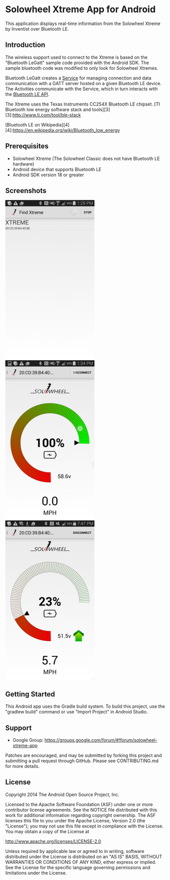 
Solowheel Xtreme App for Android
================================

This application displays real-time information from the Solowheel Xtreme by Inventist over Bluetooth LE.

Introduction
------------

The wireless support used to connect to the Xtreme is based on the "Bluetooth LeGatt" sample code provided with the Android SDK.
The sample bluetooth code was modified to only look for Solowheel Xtremes.

Bluetooth LeGatt creates a [Service][1] for managing connection and data communication with a GATT server hosted on a given Bluetooth LE device.  
The Activities communicate with the Service, which in turn interacts with the [Bluetooth LE API][2].

[1]:http://developer.android.com/reference/android/app/Service.html
[2]:https://developer.android.com/reference/android/bluetooth/BluetoothGatt.html

The Xtreme uses the Texas Instruments CC254X Bluetooth LE chipset.
[TI Bluetooth low energy software stack and tools][3]
[3]:http://www.ti.com/tool/ble-stack

[Bluetooth LE on Wikipedia][4]
[4]:https://en.wikipedia.org/wiki/Bluetooth_low_energy

Prerequisites
-------------

- Solowheel Xtreme (The Solowheel Classic does not have Bluetooth LE hardware)
- Android device that supports Bluetooth LE
- Android SDK version 18 or greater

Screenshots
-------------

<img src="screenshots/Scan.png" height="500" alt="Screenshot"/> 
<img src="screenshots/GaugeFull.png" height="500" alt="Screenshot"/> 
<img src="screenshots/Gauge.png" height="500" alt="Screenshot"/> 

Getting Started
---------------

This Android app uses the Gradle build system. To build this project, use the
"gradlew build" command or use "Import Project" in Android Studio.

Support
-------

- Google Group: https://groups.google.com/forum/#!forum/solowheel-xtreme-app

Patches are encouraged, and may be submitted by forking this project and
submitting a pull request through GitHub. Please see CONTRIBUTING.md for more details.

License
-------

Copyright 2014 The Android Open Source Project, Inc.

Licensed to the Apache Software Foundation (ASF) under one or more contributor
license agreements.  See the NOTICE file distributed with this work for
additional information regarding copyright ownership.  The ASF licenses this
file to you under the Apache License, Version 2.0 (the "License"); you may not
use this file except in compliance with the License.  You may obtain a copy of
the License at

http://www.apache.org/licenses/LICENSE-2.0

Unless required by applicable law or agreed to in writing, software
distributed under the License is distributed on an "AS IS" BASIS, WITHOUT
WARRANTIES OR CONDITIONS OF ANY KIND, either express or implied.  See the
License for the specific language governing permissions and limitations under
the License.
